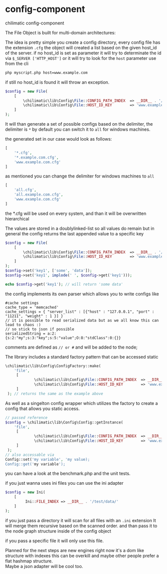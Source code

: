 # config-component
chilimatic config-component


The File Object is built for multi-domain architectures:

The idea is pretty simple you create a config directory, 
every config file has the extension ```.cfg``` the object will created a list based
 on the given host_id of the server. 
if no host_id is set as parameter it will try to determinate the id via ```$_SERVER ['HTTP_HOST']```
or it will try to look for the ```host``` parameter use from the cli

```bash 
php myscript.php host=www.example.com
``` 

if still no host_id is found it will throw an exception.

```php
$config = new File(
    [
        \chilimatic\lib\Config\File::CONFIG_PATH_INDEX  => __DIR__ . '/test/data',
        \chilimatic\lib\Config\File::HOST_ID_KEY        => 'www.example.com' 
    ]
);
```

It will than generate a set of possible configs based on the delimiter, 
the delimiter is ```*``` by default you can switch it to ```all``` for windows machines.

the generated set in our case would look as follows:

```php
[ 
    '*.cfg', 
    '*.example.com.cfg', 
    'www.example.com.cfg'
]
```
as mentioned you can change the delimiter for windows machines to ```all```
```php
[ 
    'all.cfg', 
    'all.example.com.cfg', 
    'www.example.com.cfg'
]
```
the *.cfg will be used on every system, and than it will be overwritten hierarchical

The values are stored in a doublylinked-list so all values do remain but in 
general the config returns the last appended value to a specific key

```php
$config = new File(
    [
        \chilimatic\lib\Config\File::CONFIG_PATH_INDEX  => __DIR__ . '/test/data',
        \chilimatic\lib\Config\File::HOST_ID_KEY        => 'www.example.com' 
    ]
);
$config->set('key1', ['some', 'data']);
$config->set('key1', implode(' ', $config->get('key1')));

echo $config->get('key1'); // will return 'some data'
```
the config implements its own parser which allows you to write configs like
```
#cache settings
cache_type = 'memcached'
cache_settings = { "server_list" : [{"host" : "127.0.0.1", "port" : "11211", "weight" : 1 }] }
// it is possible to read serialized data but as we all know this can lead to chaos :) 
// so stick to json if possible
serializedString = a:2:{s:2:"my";s:3:"key";s:5:"value";O:8:"stdClass":0:{}}
```
comments are defined as ```// or #``` and will be added to the node;


The library includes a standard factory pattern that can be accessed static

```php
\chilimatic\lib\Config\ConfigFactory::make(
    'file',
     [
             \chilimatic\lib\Config\File::CONFIG_PATH_INDEX  => __DIR__ . '/test/data',
             \chilimatic\lib\Config\File::HOST_ID_KEY        => 'www.example.com' 
     ]
 ); // returns the same as the example above
```

As well as a singelton config wrapper which utilizes the factory to create a config that 
allows you static access.

```php
// passed reference
$config = \chilimatic\lib\Config\Config::getInstance(
    'file',
     [
             \chilimatic\lib\Config\File::CONFIG_PATH_INDEX  => __DIR__ . '/test/data',
             \chilimatic\lib\Config\File::HOST_ID_KEY        => 'www.example.com' 
     ]
 );
// also accessable via
Config::set('my variable', 'my value);
Config::get('my variable');
```

you can have a look at the benchmark.php and the unit tests. 


if you just wanna uses ini files you can use the ini adapter
```php
$config = new Ini(
    [
         Ini::FILE_INDEX => __DIR__ . '/test/data/'
    ]
);
```
if you just pass a directory it will scan for all files with an ```.ini``` extension
It will merge them recursive based on the scanned order. 
and than pass it to the node graph structure inside of the config object

if you pass a specific file it will only use this file.

Planned for the next steps are new engines right now it's a dom like structure with indexes
this can be overkill and maybe other people prefer a flat hashmap structure.  
Maybe a json adapter will be cool too.
